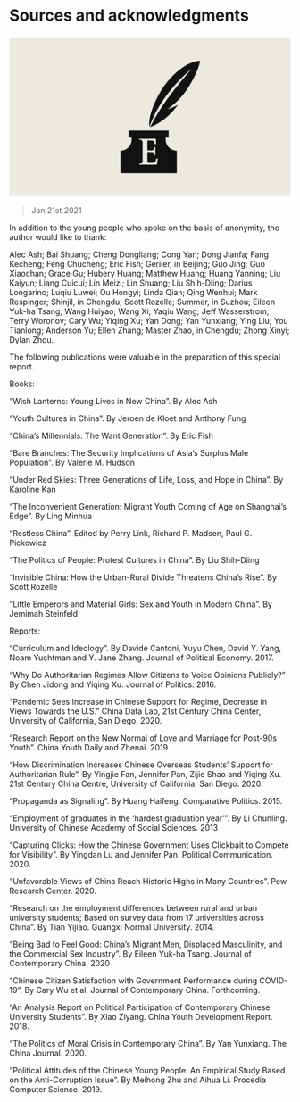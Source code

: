 ###### 

# Sources and acknowledgments 

#####  

![image](images/acknowledgement0a2x_0.jpg) 

> Jan 21st 2021 


In addition to the young people who spoke on the basis of anonymity, the author would like to thank:


Alec Ash; Bai Shuang; Cheng Dongliang; Cong Yan; Dong Jianfa; Fang Kecheng; Feng Chucheng; Eric Fish; Geriler, in Beijing; Guo Jing; Guo Xiaochan; Grace Gu; Hubery Huang; Matthew Huang; Huang Yanning; Liu Kaiyun; Liang Cuicui; Lin Meizi; Lin Shuang; Liu Shih-Diing; Darius Longarino; Luqiu Luwei; Ou Hongyi; Linda Qian; Qing Wenhui; Mark Respinger; Shinjil, in Chengdu; Scott Rozelle; Summer, in Suzhou; Eileen Yuk-ha Tsang; Wang Huiyao; Wang Xi; Yaqiu Wang; Jeff Wasserstrom; Terry Woronov; Cary Wu; Yiqing Xu; Yan Dong; Yan Yunxiang; Ying Liu; You Tianlong; Anderson Yu; Ellen Zhang; Master Zhao, in Chengdu; Zhong Xinyi; Dylan Zhou.



The following publications were valuable in the preparation of this special report.


Books:


“Wish Lanterns: Young Lives in New China”. By Alec Ash


“Youth Cultures in China”. By Jeroen de Kloet and Anthony Fung


“China’s Millennials: The Want Generation”. By Eric Fish


“Bare Branches: The Security Implications of Asia’s Surplus Male Population”. By Valerie M. Hudson


“Under Red Skies: Three Generations of Life, Loss, and Hope in China”. By Karoline Kan


“The Inconvenient Generation: Migrant Youth Coming of Age on Shanghai’s Edge”. By Ling Minhua


“Restless China”. Edited by Perry Link, Richard P. Madsen, Paul G. Pickowicz


“The Politics of People: Protest Cultures in China”. By Liu Shih-Diing


“Invisible China: How the Urban-Rural Divide Threatens China’s Rise”. By Scott Rozelle


“Little Emperors and Material Girls: Sex and Youth in Modern China”. By Jemimah Steinfeld


Reports:


“Curriculum and Ideology”. By Davide Cantoni, Yuyu Chen, David Y. Yang, Noam Yuchtman and Y. Jane Zhang. Journal of Political Economy. 2017.


“Why Do Authoritarian Regimes Allow Citizens to Voice Opinions Publicly?” By Chen Jidong and Yiqing Xu. Journal of Politics. 2016.


“Pandemic Sees Increase in Chinese Support for Regime, Decrease in Views Towards the U.S.” China Data Lab, 21st Century China Center, University of California, San Diego. 2020.


“Research Report on the New Normal of Love and Marriage for Post-90s Youth”. China Youth Daily and Zhenai. 2019


“How Discrimination Increases Chinese Overseas Students’ Support for Authoritarian Rule”. By Yingjie Fan, Jennifer Pan, Zijie Shao and Yiqing Xu. 21st Century China Centre, University of California, San Diego. 2020.


“Propaganda as Signaling”. By Huang Haifeng. Comparative Politics. 2015.


“Employment of graduates in the ‘hardest graduation year’”. By Li Chunling. University of Chinese Academy of Social Sciences. 2013


“Capturing Clicks: How the Chinese Government Uses Clickbait to Compete for Visibility”. By Yingdan Lu and Jennifer Pan. Political Communication. 2020.


“Unfavorable Views of China Reach Historic Highs in Many Countries”. Pew Research Center. 2020.


“Research on the employment differences between rural and urban university students; Based on survey data from 17 universities across China”. By Tian Yijiao. Guangxi Normal University. 2014.


“Being Bad to Feel Good: China’s Migrant Men, Displaced Masculinity, and the Commercial Sex Industry”. By Eileen Yuk-ha Tsang. Journal of Contemporary China. 2020


“Chinese Citizen Satisfaction with Government Performance during COVID-19”. By Cary Wu et al. Journal of Contemporary China. Forthcoming.


“An Analysis Report on Political Participation of Contemporary Chinese University Students”. By Xiao Ziyang. China Youth Development Report. 2018.


“The Politics of Moral Crisis in Contemporary China”. By Yan Yunxiang. The China Journal. 2020.


“Political Attitudes of the Chinese Young People: An Empirical Study Based on the Anti-Corruption Issue”. By Meihong Zhu and Aihua Li. Procedia Computer Science. 2019.

